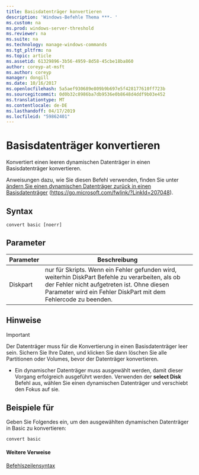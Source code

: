 ```yaml
---
title: Basisdatenträger konvertieren
description: 'Windows-Befehle Thema ***- '
ms.custom: na
ms.prod: windows-server-threshold
ms.reviewer: na
ms.suite: na
ms.technology: manage-windows-commands
ms.tgt_pltfrm: na
ms.topic: article
ms.assetid: 61329896-3b56-4959-8d58-45cbe18ba860
author: coreyp-at-msft
ms.author: coreyp
manager: dongill
ms.date: 10/16/2017
ms.openlocfilehash: 5a5aef930689e809b9b697e5f428177610ff723b
ms.sourcegitcommit: 0d0b32c8986ba7db9536e0b8648d4ddf9b03e452
ms.translationtype: MT
ms.contentlocale: de-DE
ms.lasthandoff: 04/17/2019
ms.locfileid: "59862401"
---
```

# <a name="convert-basic"></a>Basisdatenträger konvertieren



Konvertiert einen leeren dynamischen Datenträger in einen Basisdatenträger konvertieren.

Anweisungen dazu, wie Sie diesen Befehl verwenden, finden Sie unter [ändern Sie einen dynamischen Datenträger zurück in einen Basisdatenträger](https://go.microsoft.com/fwlink/?LinkId=207048) (https://go.microsoft.com/fwlink/?LinkId=207048).

## <a name="syntax"></a>Syntax

```
convert basic [noerr]
```

## <a name="parameters"></a>Parameter

|Parameter|Beschreibung|
|---------|-----------|
|Diskpart|nur für Skripts. Wenn ein Fehler gefunden wird, weiterhin DiskPart Befehle zu verarbeiten, als ob der Fehler nicht aufgetreten ist. Ohne diesen Parameter wird ein Fehler DiskPart mit dem Fehlercode zu beenden.|

## <a name="remarks"></a>Hinweise

> [!IMPORTANT]
> Der Datenträger muss für die Konvertierung in einen Basisdatenträger leer sein. Sichern Sie Ihre Daten, und klicken Sie dann löschen Sie alle Partitionen oder Volumes, bevor der Datenträger konvertieren.
-   Ein dynamischer Datenträger muss ausgewählt werden, damit dieser Vorgang erfolgreich ausgeführt werden. Verwenden der **select Disk** Befehl aus, wählen Sie einen dynamischen Datenträger und verschiebt den Fokus auf sie.

## <a name="BKMK_examples"></a>Beispiele für

Geben Sie Folgendes ein, um den ausgewählten dynamischen Datenträger in Basic zu konvertieren:
```
convert basic
```

#### <a name="additional-references"></a>Weitere Verweise

[Befehlszeilensyntax](command-line-syntax-key.md)

